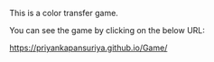 This is a color transfer game.

You can see the game by clicking on the below URL:

https://priyankapansuriya.github.io/Game/
